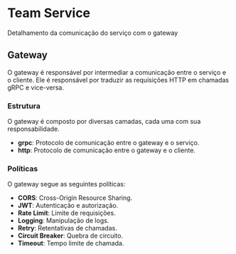 # Team Service

Detalhamento da comunicação do serviço com o gateway

## Gateway

O gateway é responsável por intermediar a comunicação entre o serviço e o cliente.
Ele é responsável por traduzir as requisições HTTP em chamadas gRPC e vice-versa.

### Estrutura

O gateway é composto por diversas camadas, cada uma com sua responsabilidade.

- **grpc**: Protocolo de comunicação entre o gateway e o serviço.
- **http**: Protocolo de comunicação entre o gateway e o cliente.

### Políticas

O gateway segue as seguintes políticas:

- **CORS**: Cross-Origin Resource Sharing.
- **JWT**: Autenticação e autorização.
- **Rate Limit**: Limite de requisições.
- **Logging**: Manipulação de logs.
- **Retry**: Retentativas de chamadas.
- **Circuit Breaker**: Quebra de circuito.
- **Timeout**: Tempo limite de chamada.
